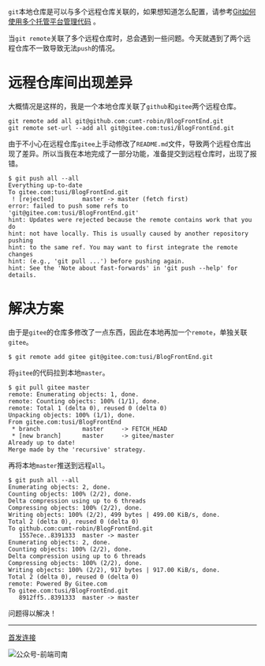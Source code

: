 `git`本地仓库是可以与多个远程仓库关联的，如果想知道怎么配置，请参考[Git如何使用多个托管平台管理代码](http://hexo.wbjiang.cn/干货！Git-如何使用多个托管平台管理代码.html) 。

当`git remote`关联了多个远程仓库时，总会遇到一些问题。今天就遇到了两个远程仓库不一致导致无法`push`的情况。
<!-- more -->

# 远程仓库间出现差异

大概情况是这样的，我是一个本地仓库关联了`github`和`gitee`两个远程仓库。

```shell
git remote add all git@github.com:cumt-robin/BlogFrontEnd.git
git remote set-url --add all git@gitee.com:tusi/BlogFrontEnd.git
```

由于不小心在远程仓库`gitee`上手动修改了`README.md`文件，导致两个远程仓库出现了差异。所以当我在本地完成了一部分功能，准备提交到远程仓库时，出现了报错。

```shell
$ git push all --all
Everything up-to-date
To gitee.com:tusi/BlogFrontEnd.git
 ! [rejected]        master -> master (fetch first)
error: failed to push some refs to 'git@gitee.com:tusi/BlogFrontEnd.git'
hint: Updates were rejected because the remote contains work that you do
hint: not have locally. This is usually caused by another repository pushing
hint: to the same ref. You may want to first integrate the remote changes
hint: (e.g., 'git pull ...') before pushing again.
hint: See the 'Note about fast-forwards' in 'git push --help' for details.
```

# 解决方案

由于是`gitee`的仓库多修改了一点东西，因此在本地再加一个`remote`，单独关联`gitee`。

```shell
$ git remote add gitee git@gitee.com:tusi/BlogFrontEnd.git
```

将`gitee`的代码拉到本地`master`。

```shell
$ git pull gitee master
remote: Enumerating objects: 1, done.
remote: Counting objects: 100% (1/1), done.
remote: Total 1 (delta 0), reused 0 (delta 0)
Unpacking objects: 100% (1/1), done.
From gitee.com:tusi/BlogFrontEnd
 * branch            master     -> FETCH_HEAD
 * [new branch]      master     -> gitee/master
Already up to date!
Merge made by the 'recursive' strategy.
```

再将本地`master`推送到远程`all`。

```shell
$ git push all --all
Enumerating objects: 2, done.
Counting objects: 100% (2/2), done.
Delta compression using up to 6 threads
Compressing objects: 100% (2/2), done.
Writing objects: 100% (2/2), 499 bytes | 499.00 KiB/s, done.
Total 2 (delta 0), reused 0 (delta 0)
To github.com:cumt-robin/BlogFrontEnd.git
   1557ece..8391333  master -> master
Enumerating objects: 2, done.
Counting objects: 100% (2/2), done.
Delta compression using up to 6 threads
Compressing objects: 100% (2/2), done.
Writing objects: 100% (2/2), 917 bytes | 917.00 KiB/s, done.
Total 2 (delta 0), reused 0 (delta 0)
remote: Powered By Gitee.com
To gitee.com:tusi/BlogFrontEnd.git
   8912ff5..8391333  master -> master
```

问题得以解决！

------
[首发连接](https://juejin.im/post/5dd3c40ae51d453fe34dfc5b)

![公众号-前端司南](http://qncdn.wbjiang.cn/%E5%89%8D%E7%AB%AF%E5%8F%B8%E5%8D%97%E5%90%8D%E7%89%87%E5%B8%A6%E5%BE%AE%E4%BF%A1.png)